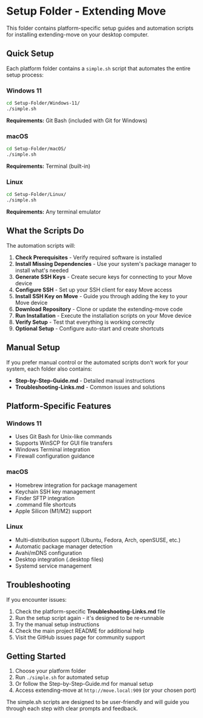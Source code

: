 # Setup Folder - Extending Move

This folder contains platform-specific setup guides and automation scripts for installing extending-move on your desktop computer.

## Quick Setup

Each platform folder contains a `simple.sh` script that automates the entire setup process:

### Windows 11
```bash
cd Setup-Folder/Windows-11/
./simple.sh
```
**Requirements:** Git Bash (included with Git for Windows)

### macOS  
```bash
cd Setup-Folder/macOS/
./simple.sh
```
**Requirements:** Terminal (built-in)

### Linux
```bash
cd Setup-Folder/Linux/
./simple.sh  
```
**Requirements:** Any terminal emulator

## What the Scripts Do

The automation scripts will:

1. **Check Prerequisites** - Verify required software is installed
2. **Install Missing Dependencies** - Use your system's package manager to install what's needed
3. **Generate SSH Keys** - Create secure keys for connecting to your Move device  
4. **Configure SSH** - Set up your SSH client for easy Move access
5. **Install SSH Key on Move** - Guide you through adding the key to your Move device
6. **Download Repository** - Clone or update the extending-move code
7. **Run Installation** - Execute the installation scripts on your Move device
8. **Verify Setup** - Test that everything is working correctly
9. **Optional Setup** - Configure auto-start and create shortcuts

## Manual Setup

If you prefer manual control or the automated scripts don't work for your system, each folder also contains:

- **Step-by-Step-Guide.md** - Detailed manual instructions
- **Troubleshooting-Links.md** - Common issues and solutions

## Platform-Specific Features

### Windows 11
- Uses Git Bash for Unix-like commands
- Supports WinSCP for GUI file transfers  
- Windows Terminal integration
- Firewall configuration guidance

### macOS
- Homebrew integration for package management
- Keychain SSH key management
- Finder SFTP integration
- .command file shortcuts
- Apple Silicon (M1/M2) support

### Linux
- Multi-distribution support (Ubuntu, Fedora, Arch, openSUSE, etc.)
- Automatic package manager detection
- Avahi/mDNS configuration
- Desktop integration (.desktop files)
- Systemd service management

## Troubleshooting

If you encounter issues:

1. Check the platform-specific **Troubleshooting-Links.md** file
2. Run the setup script again - it's designed to be re-runnable
3. Try the manual setup instructions
4. Check the main project README for additional help
5. Visit the GitHub issues page for community support

## Getting Started

1. Choose your platform folder
2. Run `./simple.sh` for automated setup
3. Or follow the Step-by-Step-Guide.md for manual setup
4. Access extending-move at `http://move.local:909` (or your chosen port)

The simple.sh scripts are designed to be user-friendly and will guide you through each step with clear prompts and feedback.